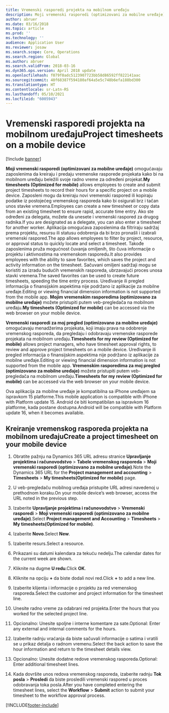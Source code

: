 ```yaml
---
title: Vremenski rasporedi projekta na mobilnom uređaju
description: Moji vremenski rasporedi (optimizovani za mobilne uređaje) omogućavaju zaposlenima da kreiraju i predaju vremenske rasporede projekata kako bi na mobilnom uređaju beležili svoje radno vreme za određeni projekat.
author: abruer
ms.date: 03/16/2018
ms.topic: article
ms.prod: ''
ms.technology: ''
audience: Application User
ms.reviewer: josaw
ms.search.scope: Core, Operations
ms.search.region: Global
ms.author: abruer
ms.search.validFrom: 2018-03-16
ms.dyn365.ops.version: April 2018 update
ms.openlocfilehash: f079f0adc5123907723bb58d86592ff822141aac
ms.sourcegitcommit: 40f68387f594180af64a5e5c748b6efa188bd300
ms.translationtype: HT
ms.contentlocale: sr-Latn-RS
ms.lasthandoff: 05/10/2021
ms.locfileid: "6005943"
---
```

# <a name="project-timesheets-on-a-mobile-device"></a><span data-ttu-id="dddb5-103">Vremenski rasporedi projekta na mobilnom uređaju</span><span class="sxs-lookup"><span data-stu-id="dddb5-103">Project timesheets on a mobile device</span></span>

[!include [banner](../includes/banner.md)]

<span data-ttu-id="dddb5-104">**Moji vremenski rasporedi (optimizovani za mobilne uređaje)** omogućavaju zaposlenima da kreiraju i predaju vremenske rasporede projekata kako bi na mobilnom uređaju beležili svoje radno vreme za određeni projekat.</span><span class="sxs-lookup"><span data-stu-id="dddb5-104">**My timesheets (Optimized for mobile)** allows employees to create and submit project timesheets to record their hours for a specific project on a mobile device.</span></span> <span data-ttu-id="dddb5-105">Zaposleni mogu da kreiraju novi vremenski raspored ili kopiraju podatke iz postojećeg vremenskog rasporeda kako bi osigurali brz i tačan unos stavke vremena.</span><span class="sxs-lookup"><span data-stu-id="dddb5-105">Employees can create a new timesheet or copy data from an existing timesheet to ensure rapid, accurate time entry.</span></span> <span data-ttu-id="dddb5-106">Ako ste određeni za delegata, možete da unesete i vremenski raspored za drugog radnika.</span><span class="sxs-lookup"><span data-stu-id="dddb5-106">If you are designated as a delegate, you can also enter a timesheet for another worker.</span></span> <span data-ttu-id="dddb5-107">Aplikacija omogućava zaposlenima da filtriraju sadržaj prema projektu, resursu ili statusu odobrenja da bi brzo pronašli i izabrali vremenski raspored.</span><span class="sxs-lookup"><span data-stu-id="dddb5-107">The app allows employees to filter by project, resource, or approval status to quickly locate and select a timesheet.</span></span> <span data-ttu-id="dddb5-108">Takođe zaposlenima pruža mogućnost čuvanja omiljenih, što čuva informacije o projektu i aktivnostima na vremenskom rasporedu.</span><span class="sxs-lookup"><span data-stu-id="dddb5-108">It also provides employees with the ability to save favorites, which saves the project and activity information on the timesheet.</span></span> <span data-ttu-id="dddb5-109">Sačuvani omiljeni sadržaji mogu se koristiti za izradu budućih vremenskih rasporeda, ubrzavajući proces unosa stavki vremena.</span><span class="sxs-lookup"><span data-stu-id="dddb5-109">The saved favorites can be used to create future timesheets, speeding the time entry process.</span></span> <span data-ttu-id="dddb5-110">Uređivanje ili pregled informacija o finansijskim aspektima nije podržano iz aplikacije za mobilne uređaje.</span><span class="sxs-lookup"><span data-stu-id="dddb5-110">Editing or viewing financial dimension information is not supported from the mobile app.</span></span> <span data-ttu-id="dddb5-111">**Mojim vremenskim rasporedima (optimizovano za mobilne uređaje)** možete pristupiti putem veb-pregledača na mobilnom uređaju.</span><span class="sxs-lookup"><span data-stu-id="dddb5-111">**My timesheets (Optimized for mobile)** can be accessed via the web browser on your mobile device.</span></span>

<span data-ttu-id="dddb5-112">**Vremenski rasporedi za moj pregled (optimizovano za mobilne uređaje)** omogućavaju menadžerima projekata, koji imaju prava na odobrenje vremenskog rasporeda, da pregledaju i odobravaju vremenske rasporede projekata na mobilnom uređaju.</span><span class="sxs-lookup"><span data-stu-id="dddb5-112">**Timesheets for my review (Optimized for mobile)** allows project managers, who have timesheet approval rights, to review and approve project timesheets on a mobile device.</span></span> <span data-ttu-id="dddb5-113">Uređivanje ili pregled informacija o finansijskim aspektima nije podržano iz aplikacije za mobilne uređaje.</span><span class="sxs-lookup"><span data-stu-id="dddb5-113">Editing or viewing financial dimension information is not supported from the mobile app.</span></span> <span data-ttu-id="dddb5-114">**Vremenskim rasporedima za moj pregled (optimizovano za mobilne uređaje)** možete pristupiti putem veb-pregledača na mobilnom uređaju.</span><span class="sxs-lookup"><span data-stu-id="dddb5-114">**Timesheets for my review (Optimized for mobile)** can be accessed via the web browser on your mobile device.</span></span>

<span data-ttu-id="dddb5-115">Ova aplikacija za mobilne uređaje je kompatibilna sa iPhone uređajem sa ispravkom 15 platforme.</span><span class="sxs-lookup"><span data-stu-id="dddb5-115">This mobile application is compatible with iPhone with Platform update 15.</span></span>
<span data-ttu-id="dddb5-116">Android će biti kompatibilan sa ispravkom 16 platforme, kada postane dostupna.</span><span class="sxs-lookup"><span data-stu-id="dddb5-116">Android will be compatible with Platform update 16, when it becomes available.</span></span>

## <a name="create-a-project-timesheet-on-your-mobile-device"></a><span data-ttu-id="dddb5-117">Kreiranje vremenskog rasporeda projekta na mobilnom uređaju</span><span class="sxs-lookup"><span data-stu-id="dddb5-117">Create a project timesheet on your mobile device</span></span>

1.  <span data-ttu-id="dddb5-118">Obratite pažnju na Dynamics 365 URL adresu stranice **Upravljanje projektima i računovodstvo** \> **Tabele vremenskog rasporeda** \> **Moji vremenski rasporedi (optimizovano za mobilne uređaje)**.</span><span class="sxs-lookup"><span data-stu-id="dddb5-118">Note the Dynamics 365 URL for the **Project management and accounting** \> **Timesheets** \> **My timesheets(Optimized for mobile)** page.</span></span>

2.  <span data-ttu-id="dddb5-119">U veb-pregledaču mobilnog uređaja pristupite URL adresi navedenoj u prethodnom koraku.</span><span class="sxs-lookup"><span data-stu-id="dddb5-119">On your mobile device’s web browser, access the URL noted in the previous step.</span></span>
 
3.  <span data-ttu-id="dddb5-120">Izaberite **Upravljanje projektima i računovodstvo** \> **Vremenski rasporedi** \> **Moji vremenski rasporedi (optimizovano za mobilne uređaje)**.</span><span class="sxs-lookup"><span data-stu-id="dddb5-120">Select **Project management and Accounting** \> **Timesheets** \> **My timesheets(Optimized for mobile)**.</span></span>

4.  <span data-ttu-id="dddb5-121">Izaberite **Novo**.</span><span class="sxs-lookup"><span data-stu-id="dddb5-121">Select **New**.</span></span>

5.  <span data-ttu-id="dddb5-122">Izaberite resurs.</span><span class="sxs-lookup"><span data-stu-id="dddb5-122">Select a resource.</span></span>

6.  <span data-ttu-id="dddb5-123">Prikazani su datumi kalendara za tekuću nedelju.</span><span class="sxs-lookup"><span data-stu-id="dddb5-123">The calendar dates for the current week are shown.</span></span>

7.  <span data-ttu-id="dddb5-124">Kliknite na dugme **U redu**.</span><span class="sxs-lookup"><span data-stu-id="dddb5-124">Click **OK**.</span></span>

8.  <span data-ttu-id="dddb5-125">Kliknite na opciju **+** da biste dodali novi red.</span><span class="sxs-lookup"><span data-stu-id="dddb5-125">Click **+** to add a new line.</span></span>

9.  <span data-ttu-id="dddb5-126">Izaberite klijenta i informacije o projektu za red vremenskog rasporeda.</span><span class="sxs-lookup"><span data-stu-id="dddb5-126">Select the customer and project information for the timesheet line.</span></span>

10. <span data-ttu-id="dddb5-127">Unesite radno vreme za odabrani red projekta.</span><span class="sxs-lookup"><span data-stu-id="dddb5-127">Enter the hours that you worked for the selected project line.</span></span>

11. <span data-ttu-id="dddb5-128">Opcionalno: Unesite spoljne i interne komentare za sate.</span><span class="sxs-lookup"><span data-stu-id="dddb5-128">Optional: Enter any external and internal comments for the hours.</span></span>

12. <span data-ttu-id="dddb5-129">Izaberite radnju vraćanja da biste sačuvali informacije o satima i vratili se u prikaz detalja o radnom vremenu.</span><span class="sxs-lookup"><span data-stu-id="dddb5-129">Select the back action to save the hour information and return to the timesheet details view.</span></span>

13. <span data-ttu-id="dddb5-130">Opcionalno: Unesite dodatne redove vremenskog rasporeda.</span><span class="sxs-lookup"><span data-stu-id="dddb5-130">Optional: Enter additional timesheet lines.</span></span>

14. <span data-ttu-id="dddb5-131">Kada dovršite unos redova vremenskog rasporeda, izaberite radnju **Tok posla** \> **Prosledi** da biste prosledili vremenski raspored u proces odobravanja toka posla.</span><span class="sxs-lookup"><span data-stu-id="dddb5-131">After you have completed entering the timesheet lines, select the **Workflow** \> **Submit** action to submit your timesheet to the workflow approval process.</span></span>


[!INCLUDE[footer-include](../includes/footer-banner.md)]
